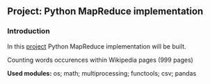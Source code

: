 ## Project: Python MapReduce implementation

### Introduction
In this [project](https://github.com/khruschevks/MapReduce-implementation/tree/master/Grep-MapReduce) Python MapReduce implementation will be built.

Counting words occurences within Wikipedia pages (999 pages)

**Used modules:** os; math; multiprocessing; functools; csv; pandas
